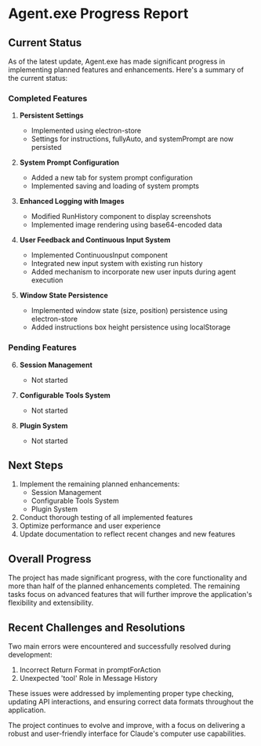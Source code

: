 # Agent.exe Progress Report

## Current Status

As of the latest update, Agent.exe has made significant progress in implementing planned features and enhancements. Here's a summary of the current status:

### Completed Features

1. **Persistent Settings**
   - Implemented using electron-store
   - Settings for instructions, fullyAuto, and systemPrompt are now persisted

2. **System Prompt Configuration**
   - Added a new tab for system prompt configuration
   - Implemented saving and loading of system prompts

3. **Enhanced Logging with Images**
   - Modified RunHistory component to display screenshots
   - Implemented image rendering using base64-encoded data

4. **User Feedback and Continuous Input System**
   - Implemented ContinuousInput component
   - Integrated new input system with existing run history
   - Added mechanism to incorporate new user inputs during agent execution

5. **Window State Persistence**
   - Implemented window state (size, position) persistence using electron-store
   - Added instructions box height persistence using localStorage

### Pending Features

6. **Session Management**
   - Not started

7. **Configurable Tools System**
   - Not started

8. **Plugin System**
   - Not started

## Next Steps

1. Implement the remaining planned enhancements:
   - Session Management
   - Configurable Tools System
   - Plugin System
2. Conduct thorough testing of all implemented features
3. Optimize performance and user experience
4. Update documentation to reflect recent changes and new features

## Overall Progress

The project has made significant progress, with the core functionality and more than half of the planned enhancements completed. The remaining tasks focus on advanced features that will further improve the application's flexibility and extensibility.

## Recent Challenges and Resolutions

Two main errors were encountered and successfully resolved during development:

1. Incorrect Return Format in promptForAction
2. Unexpected 'tool' Role in Message History

These issues were addressed by implementing proper type checking, updating API interactions, and ensuring correct data formats throughout the application.

The project continues to evolve and improve, with a focus on delivering a robust and user-friendly interface for Claude's computer use capabilities.
